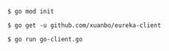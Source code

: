 ```text
$ go mod init
```

```text
$ go get -u github.com/xuanbo/eureka-client
```


```text
$ go run go-client.go
```